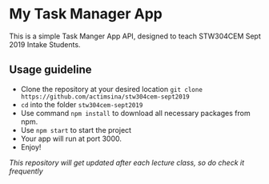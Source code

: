 # My Task Manager App

This is a simple Task Manger App API, designed to teach STW304CEM Sept 2019 Intake Students.

## Usage guideline

- Clone the repository at your desired location `git clone https://github.com/actimsina/stw304cem-sept2019`
- `cd` into the folder `stw304cem-sept2019`
- Use command `npm install` to download all necessary packages from npm.
- Use `npm start` to start the project
- Your app will run at port 3000.
- Enjoy!


*This repository will get updated after each lecture class, so do check it frequently*
